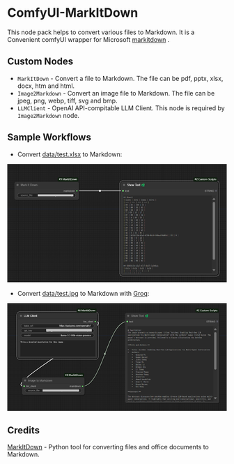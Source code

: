 # ComfyUI-MarkItDown

This node pack helps to convert various files to Markdown. It is a Convenient comfyUI wrapper for Microsoft [markitdown](https://github.com/microsoft/markitdown) .

## Custom Nodes

- `MarkItDown` - Convert a file to Markdown. The file can be pdf, pptx, xlsx, docx, htm and html.
- `Image2Markdown` - Convert an image file to Markdown. The file can be jpeg, png, webp, tiff, svg and bmp.
- `LLMClient` - OpenAI API-compitable LLM Client. This node is required by `Image2Markdown` node.

## Sample Workflows

- Convert [data/test.xlsx](data/test.xlsx) to Markdown:

![markitdown](screenshot/markitdown.png)


- Convert [data/test.jpg](data/test.jpg) to Markdown with [Groq](https://groq.com/):

![image to markdown](screenshot/image2markdown.png)

## Credits

[MarkItDown](https://github.com/microsoft/markitdown) - Python tool for converting files and office documents to Markdown.


